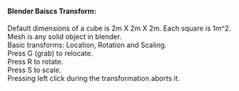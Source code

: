 #### Blender Baiscs Transform:  
Default dimensions of a cube is 2m X 2m X 2m. Each square is 1m^2.      
Mesh is any solid object in blender.     
Basic transforms: Location, Rotation and Scaling.    
Press G (grab) to relocate.  
Press R to rotate.   
Press S to scale.    
Pressing left click during the transformation aborts it.     
